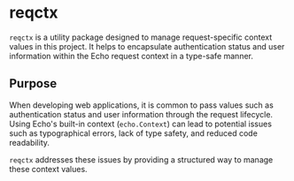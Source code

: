 # reqctx

`reqctx` is a utility package designed to manage request-specific context values
in this project. It helps to encapsulate authentication status and user
information within the Echo request context in a type-safe manner.

## Purpose

When developing web applications, it is common to pass values such as
authentication status and user information through the request lifecycle. Using
Echo's built-in context (`echo.Context`) can lead to potential issues such as
typographical errors, lack of type safety, and reduced code readability.

`reqctx` addresses these issues by providing a structured way to manage these
context values.

